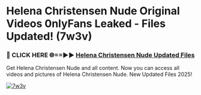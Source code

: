 # Helena Christensen Nude Original Videos 0nlyFans Leaked - Files Updated! (7w3v)

<h3>🔴 CLICK HERE 🌐==►► <a href="https://tinyurl.com/4mcuefdz" rel="nofollow">Helena Christensen Nude Updated Files</a></h3>

Get Helena Christensen Nude and all content. Now you can access all videos and pictures of Helena Christensen Nude. New Updated Files 2025!

[![7w3v](https://i.imgur.com/StAQSOY.gif)](https://tinyurl.com/4mcuefdz)
